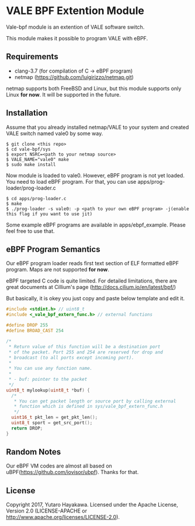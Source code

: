 # VALE BPF Extention Module
Vale-bpf module is an extention of VALE software switch.

This module makes it possible to program VALE with eBPF.

## Requirements
- clang-3.7 (for compilation of C -> eBPF program)
- netmap (https://github.com/luigirizzo/netmap.git)

netmap supports both FreeBSD and Linux, but this module supports
only Linux **for now**. It will be supported in the future.

## Installation
Assume that you already installed netmap/VALE to your system
and created VALE switch named vale0 by some way.

```
$ git clone <this repo>
$ cd vale-bpf/sys
$ export NSRC=<path to your netmap source>
$ VALE_NAME="vale0" make
$ sudo make install
```

Now module is loaded to vale0. However, eBPF program is not yet loaded.
You need to load eBPF program. For that, you can use apps/prog-loader/prog-loader.c

```
$ cd apps/prog-loader.c
$ make
$ ./prog-loader -s vale0: -p <path to your own eBPF program> -j(enable this flag if you want to use jit)
```

Some example eBPF programs are available in apps/ebpf\_example. Please feel free to
use that.

## eBPF Program Semantics
Our eBPF program loader reads first text section of ELF formatted eBPF program.
Maps are not supported **for now**.

eBPF targeted C code is quite limited. For detailed limitations, there are great documents
at Cillium's page (http://docs.cilium.io/en/latest/bpf/)

But basically, it is okey you just copy and paste below template and edit it.

```C
#include <stdint.h> // uint8_t
#include <_vale_bpf_extern_func.h> // external functions

#define DROP 255
#define BROAD_CAST 254

/*
 * Return value of this function will be a destination port
 * of the packet. Port 255 and 254 are reserved for drop and
 * broadcast (to all ports except incoming port).
 *
 * You can use any function name.
 *
 * - buf: pointer to the packet
 */
uint8_t mylookup(uint8_t *buf) {
  /*
   * You can get packet length or source port by calling external
   * function which is defined in sys/vale_bpf_extern_func.h
   */
  uint16_t pkt_len = get_pkt_len();
  uint8_t sport = get_src_port();
  return DROP;
}
```

## Random Notes
Our eBPF VM codes are almost all based on uBPF(https://github.com/iovisor/ubpf).
Thanks for that.

## License
Copyright 2017, Yutaro Hayakawa. Licensed under the Apache License,
Version 2.0 (LICENSE-APACHE or http://www.apache.org/licenses/LICENSE-2.0).
